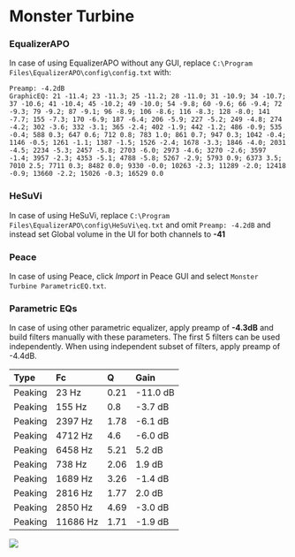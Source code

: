 # Monster Turbine

### EqualizerAPO
In case of using EqualizerAPO without any GUI, replace `C:\Program Files\EqualizerAPO\config\config.txt`
with:
```
Preamp: -4.2dB
GraphicEQ: 21 -11.4; 23 -11.3; 25 -11.2; 28 -11.0; 31 -10.9; 34 -10.7; 37 -10.6; 41 -10.4; 45 -10.2; 49 -10.0; 54 -9.8; 60 -9.6; 66 -9.4; 72 -9.3; 79 -9.2; 87 -9.1; 96 -8.9; 106 -8.6; 116 -8.3; 128 -8.0; 141 -7.7; 155 -7.3; 170 -6.9; 187 -6.4; 206 -5.9; 227 -5.2; 249 -4.8; 274 -4.2; 302 -3.6; 332 -3.1; 365 -2.4; 402 -1.9; 442 -1.2; 486 -0.9; 535 -0.4; 588 0.3; 647 0.6; 712 0.8; 783 1.0; 861 0.7; 947 0.3; 1042 -0.4; 1146 -0.5; 1261 -1.1; 1387 -1.5; 1526 -2.4; 1678 -3.3; 1846 -4.0; 2031 -4.5; 2234 -5.3; 2457 -5.8; 2703 -6.0; 2973 -4.6; 3270 -2.6; 3597 -1.4; 3957 -2.3; 4353 -5.1; 4788 -5.8; 5267 -2.9; 5793 0.9; 6373 3.5; 7010 2.5; 7711 0.3; 8482 0.0; 9330 -0.0; 10263 -2.3; 11289 -2.0; 12418 -0.9; 13660 -2.2; 15026 -0.3; 16529 0.0
```

### HeSuVi
In case of using HeSuVi, replace `C:\Program Files\EqualizerAPO\config\HeSuVi\eq.txt` and omit `Preamp:
-4.2dB` and instead set Global volume in the UI for both channels to **-41**

### Peace
In case of using Peace, click *Import* in Peace GUI and select `Monster Turbine ParametricEQ.txt`.

### Parametric EQs
In case of using other parametric equalizer, apply preamp of **-4.3dB** and build filters manually
with these parameters. The first 5 filters can be used independently.
When using independent subset of filters, apply preamp of -4.4dB.

| Type    | Fc       |    Q | Gain     |
|:--------|:---------|:-----|:---------|
| Peaking | 23 Hz    | 0.21 | -11.0 dB |
| Peaking | 155 Hz   | 0.8  | -3.7 dB  |
| Peaking | 2397 Hz  | 1.78 | -6.1 dB  |
| Peaking | 4712 Hz  | 4.6  | -6.0 dB  |
| Peaking | 6458 Hz  | 5.21 | 5.2 dB   |
| Peaking | 738 Hz   | 2.06 | 1.9 dB   |
| Peaking | 1689 Hz  | 3.26 | -1.4 dB  |
| Peaking | 2816 Hz  | 1.77 | 2.0 dB   |
| Peaking | 2850 Hz  | 4.69 | -3.0 dB  |
| Peaking | 11686 Hz | 1.71 | -1.9 dB  |

![](https://raw.githubusercontent.com/jaakkopasanen/AutoEq/master/results/innerfidelity/sbaf-serious/Monster%20Turbine/Monster%20Turbine.png)